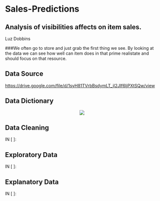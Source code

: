 # Sales-Predictions
## Analysis of visibilities affects on item sales.

Luz Dobbins

###We often go to store and just grab the first thing we see. By looking at the data we can see how well can item does in that prime realistate and should focus on that resource.


## Data Source
https://drive.google.com/file/d/1syH81TVrbBsdymLT_jl2JIf6IjPXtSQw/view

## Data Dictionary

<p align = "center"> 
  <img src = "https://github.com/Luz-Dobbins/Sales-Predictions/blob/main/Project_1_part_5.ipynb">
</p>


## Data Cleaning

IN [ ]: 

>

## Exploratory Data

IN [ ]:

>

## Explanatory Data

IN [ ]:

>
